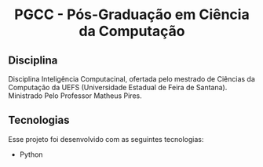 
<br>
<br>

<h1 align="center">
    PGCC - Pós-Graduação em Ciência da Computação
</h1>

<h2 title='#projeto'>
    Disciplina 
</h2>

Disciplina Inteligência Computacinal, ofertada pelo mestrado de Ciências da Computação da UEFS (Universidade Estadual de Feira de Santana). Ministrado Pelo Professor Matheus Pires.

<h2 title='#tecnologias'>
    Tecnologias
</h2>

Esse projeto foi desenvolvido com as seguintes tecnologias:

- Python


